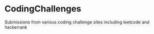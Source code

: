 # CodingChallenges

Submissions from various coding challenge sites including leetcode and hackerrank
